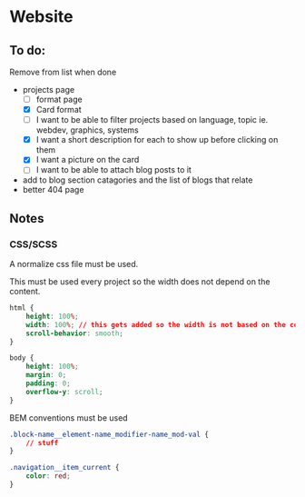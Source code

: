 # Website

## To do:

Remove from list when done

- projects page
    - [ ] format page
    - [x] Card format
    - [ ] I want to be able to filter projects based on language, topic ie. webdev,
    graphics, systems
    - [x] I want a short description for each to show up before clicking on them
    - [x] I want a picture on the card
    - [ ] I want to be able to attach blog posts to it
- add to blog section catagories and the list of blogs that relate
- better 404 page

## Notes

### CSS/SCSS
A normalize css file must be used.

This must be used every project so the width does not depend on the content.

```css
html {
    height: 100%;
    width: 100%; // this gets added so the width is not based on the content
    scroll-behavior: smooth;
}

body {
    height: 100%;
    margin: 0;
    padding: 0;
    overflow-y: scroll;
}
```

BEM conventions must be used

```css
.block-name__element-name_modifier-name_mod-val {
    // stuff
}

.navigation__item_current {
    color: red;
}
```